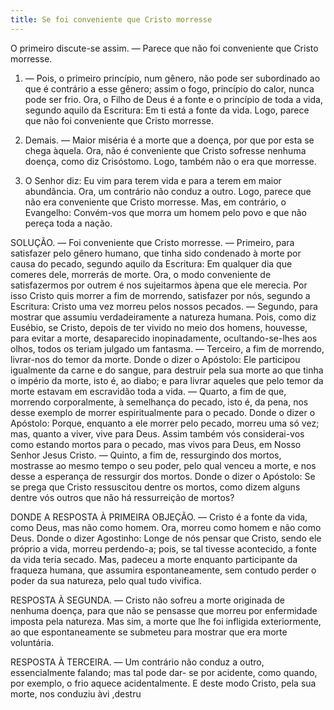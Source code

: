 ```yaml
---
title: Se foi conveniente que Cristo morresse
---
```


O primeiro discute-se assim. — Parece que não foi conveniente que Cristo morresse.  

1. — Pois, o primeiro princípio, num gênero, não pode ser subordinado ao que é contrário a esse gênero; assim o fogo, princípio do calor, nunca pode ser frio. Ora, o Filho de Deus é a fonte e o princípio de toda a vida, segundo aquilo da Escritura: Em ti está a fonte da vida. Logo, parece que não foi conveniente que Cristo morresse.  

2. Demais. — Maior miséria é a morte que a doença, por que por esta se chega àquela. Ora, não é conveniente que Cristo sofresse nenhuma doença, como diz Crisóstomo. Logo, também não o era que morresse.  

3. O Senhor diz: Eu vim para terem vida e para a terem em maior abundância. Ora, um contrário não conduz a outro. Logo, parece que não era conveniente que Cristo morresse.  Mas, em contrário, o Evangelho: Convém-vos que morra um homem pelo povo e que não pereça toda a nação.  

SOLUÇÃO. — Foi conveniente que Cristo morresse. — Primeiro, para satisfazer pelo gênero humano, que tinha sido condenado à morte por causa do pecado, segundo aquilo da Escritura: Em qualquer dia que comeres dele, morrerás de morte. Ora, o modo conveniente de satisfazermos por outrem é nos sujeitarmos àpena que ele merecia. Por isso Cristo quis morrer a fim de morrendo, satisfazer por nós, segundo a Escritura: Cristo uma vez morreu pelos nossos pecados. — Segundo, para mostrar que assumiu verdadeiramente a natureza humana. Pois, como diz Eusébio, se Cristo, depois de ter vivido no meio dos homens, houvesse, para evitar a morte, desaparecido inopinadamente, ocultando-se-lhes aos olhos, todos os teriam julgado um fantasma. — Terceiro, a fim de morrendo, livrar-nos do temor da morte. Donde o dizer o Apóstolo: Ele participou igualmente da carne e do sangue, para destruir pela sua morte ao que tinha o império da morte, isto é, ao diabo; e para livrar aqueles que pelo temor da morte estavam em escravidão toda a vida. — Quarto, a fim de que, morrendo corporalmente, à semelhança do pecado, isto é, da pena, nos desse exemplo de morrer espiritualmente para o pecado. Donde o dizer o Apóstolo: Porque, enquanto a ele morrer pelo pecado, morreu uma só vez; mas, quanto a viver, vive para Deus. Assim também vós considerai-vos como estando mortos para o pecado, mas vivos para Deus, em Nosso Senhor Jesus Cristo. — Quinto, a fim de, ressurgindo dos mortos, mostrasse ao mesmo tempo o seu poder, pelo qual venceu a morte, e nos desse a esperança de ressurgir dos mortos. Donde o dizer o Apóstolo: Se se prega que Cristo ressuscitou dentre os mortos, como dizem alguns dentre vós outros que não há ressurreição de mortos?  

DONDE A RESPOSTA À PRIMEIRA OBJEÇÃO. — Cristo é a fonte da vida, como Deus, mas não como homem. Ora, morreu como homem e não como Deus. Donde o dizer Agostinho: Longe de nós pensar que Cristo, sendo ele próprio a vida, morreu perdendo-a; pois, se tal tivesse acontecido, a fonte da vida teria secado. Mas, padeceu a morte enquanto participante da fraqueza humana, que assumira espontaneamente, sem contudo perder o poder da sua natureza, pelo qual tudo vivifica. 

RESPOSTA À SEGUNDA. — Cristo não sofreu a morte originada de nenhuma doença, para que não se pensasse que morreu por enfermidade imposta pela natureza. Mas sim, a morte que lhe foi infligida exteriormente, ao que espontaneamente se submeteu para mostrar que era morte voluntária.  

RESPOSTA À TERCEIRA. — Um contrário não conduz a outro, essencialmente falando; mas tal pode dar- se por acidente, como quando, por exemplo, o frio aquece acidentalmente. E deste modo Cristo, pela sua morte, nos conduziu àvi ,destru
